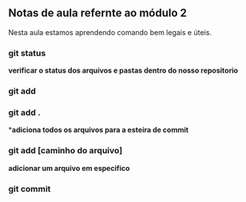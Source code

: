 ## Notas de aula refernte ao módulo 2

Nesta aula estamos aprendendo comando bem legais e úteis.


### git status
**verificar o status dos arquivos e pastas dentro do nosso repositorio**


### git add

### git add .

***adiciona todos os arquivos para a esteira de commit**

### git add [caminho do arquivo]

**adicionar um arquivo em especifico**


### git commit
